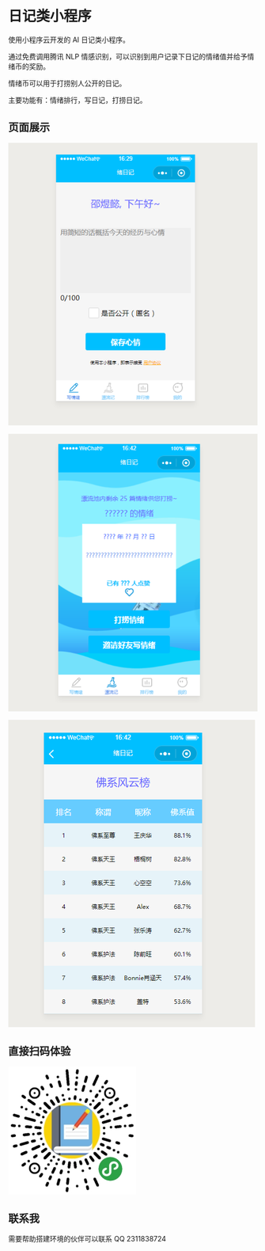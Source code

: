 # 日记类小程序

使用小程序云开发的 AI 日记类小程序。

通过免费调用腾讯 NLP 情感识别，可以识别到用户记录下日记的情绪值并给予情绪币的奖励。

情绪币可以用于打捞别人公开的日记。

主要功能有：情绪排行，写日记，打捞日记。

## 页面展示

![AI日记](https://github.com/amazingTest/miniprogram-Diary/blob/master/img/sample.jpg)

![AI日记](https://github.com/amazingTest/miniprogram-Diary/blob/master/img/sample1.jpg)

![AI日记](https://github.com/amazingTest/miniprogram-Diary/blob/master/img/sample2.jpg)

## 直接扫码体验

![AI日记](https://github.com/amazingTest/miniprogram-Diary/blob/master/img/2d-code.jpg)

## 联系我

需要帮助搭建环境的伙伴可以联系 QQ 2311838724




